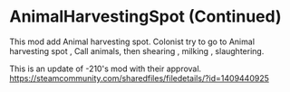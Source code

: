 # AnimalHarvestingSpot (Continued)

This mod add Animal harvesting spot.
Colonist try to go to Animal harvesting spot ,
Call animals, then shearing , milking , slaughtering.

This is an update of -210's mod with their approval.
https://steamcommunity.com/sharedfiles/filedetails/?id=1409440925
